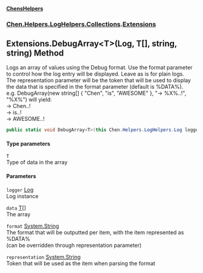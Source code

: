 
#### [ChensHelpers](index 'index')

### [Chen.Helpers.LogHelpers.Collections](Chen_Helpers_LogHelpers_Collections 'Chen.Helpers.LogHelpers.Collections').[Extensions](Chen_Helpers_LogHelpers_Collections_Extensions 'Chen.Helpers.LogHelpers.Collections.Extensions')

## Extensions.DebugArray&lt;T&gt;(Log, T[], string, string) Method
Logs an array of values using the Debug format. Use the format parameter to control how the log entry will be displayed. Leave as is for plain logs.  
The representation parameter will be the token that will be used to display the data that is specified in the format parameter (default is %DATA%).  
e.g. DebugArray(new string[] { "Chen", "is", "AWESOME" }, "-> %X%..!", "%X%") will yield:  
-> Chen..!  
-> is..!  
-> AWESOME..!  
```csharp
public static void DebugArray<T>(this Chen.Helpers.LogHelpers.Log logger, T[] data, string format="%DATA%", string representation="%DATA%");
```

#### Type parameters
<a name='Chen_Helpers_LogHelpers_Collections_Extensions_DebugArray_T_(Chen_Helpers_LogHelpers_Log_T___string_string)_T'></a>
`T`  
Type of data in the array
  

#### Parameters
<a name='Chen_Helpers_LogHelpers_Collections_Extensions_DebugArray_T_(Chen_Helpers_LogHelpers_Log_T___string_string)_logger'></a>
`logger` [Log](Chen_Helpers_LogHelpers_Log 'Chen.Helpers.LogHelpers.Log')  
Log instance
  
<a name='Chen_Helpers_LogHelpers_Collections_Extensions_DebugArray_T_(Chen_Helpers_LogHelpers_Log_T___string_string)_data'></a>
`data` [T](Chen_Helpers_LogHelpers_Collections_Extensions_DebugArray_T_(Chen_Helpers_LogHelpers_Log_T___string_string)#Chen_Helpers_LogHelpers_Collections_Extensions_DebugArray_T_(Chen_Helpers_LogHelpers_Log_T___string_string)_T 'Chen.Helpers.LogHelpers.Collections.Extensions.DebugArray&lt;T&gt;(Chen.Helpers.LogHelpers.Log, T[], string, string).T')[[]](https://docs.microsoft.com/en-us/dotnet/api/System.Array 'System.Array')  
The array
  
<a name='Chen_Helpers_LogHelpers_Collections_Extensions_DebugArray_T_(Chen_Helpers_LogHelpers_Log_T___string_string)_format'></a>
`format` [System.String](https://docs.microsoft.com/en-us/dotnet/api/System.String 'System.String')  
The format that will be outputted per item, with the item represented as %DATA%  
            (can be overridden through representation parameter)
  
<a name='Chen_Helpers_LogHelpers_Collections_Extensions_DebugArray_T_(Chen_Helpers_LogHelpers_Log_T___string_string)_representation'></a>
`representation` [System.String](https://docs.microsoft.com/en-us/dotnet/api/System.String 'System.String')  
Token that will be used as the item when parsing the format
  

